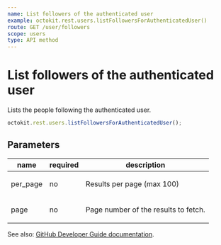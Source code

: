 ```yaml
---
name: List followers of the authenticated user
example: octokit.rest.users.listFollowersForAuthenticatedUser()
route: GET /user/followers
scope: users
type: API method
---
```


# List followers of the authenticated user

Lists the people following the authenticated user.

```js
octokit.rest.users.listFollowersForAuthenticatedUser();
```

## Parameters

<table>
  <thead>
    <tr>
      <th>name</th>
      <th>required</th>
      <th>description</th>
    </tr>
  </thead>
  <tbody>
    <tr><td>per_page</td><td>no</td><td>

Results per page (max 100)

</td></tr>
<tr><td>page</td><td>no</td><td>

Page number of the results to fetch.

</td></tr>
  </tbody>
</table>

See also: [GitHub Developer Guide documentation](https://docs.github.com/rest/reference/users#list-followers-of-the-authenticated-user).
